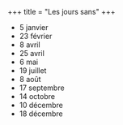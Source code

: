 +++
title = "Les jours sans"
+++
- 5 janvier
- 23 février
- 8 avril
- 25 avril
- 6 mai
- 19 juillet
- 8 août
- 17 septembre
- 14 octobre
- 10 décembre
- 18 décembre

